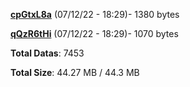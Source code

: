 [**cpGtxL8a**](/data/cpGtxL8a.txt) (07/12/22 - 18:29)- 1380 bytes

[**qQzR6tHi**](/data/qQzR6tHi.txt) (07/12/22 - 18:29)- 1070 bytes

**Total Datas**: 7453

**Total Size**: 44.27 MB / 44.3 MB